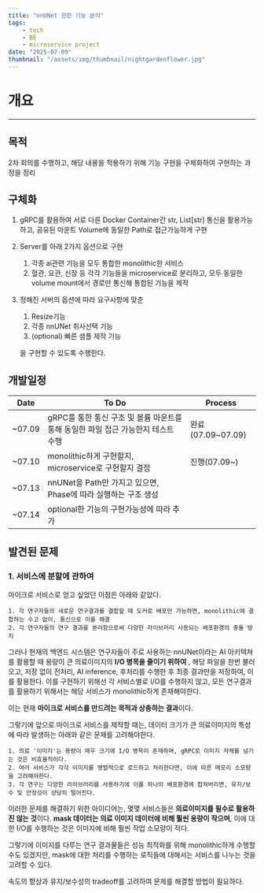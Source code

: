 ```yaml
---
title: "nnUNet 관련 기능 분리"
tags:
    - tech
    - BE
    - microservice project
date: "2025-07-09"
thumbnail: "/assets/img/thumbnail/nightgardenflower.jpg"
---
```



# 개요
---
## 목적

2차 회의를 수행하고, 해당 내용을 적용하기 위해 기능 구현을 구체화하여 구현하는 과정을 정리

## 구체화

1. gRPC를 활용하여 서로 다른 Docker Container간 str, List[str] 통신을 활용가능하고, 공유된 마운트 Volume에 동일한 Path로 접근가능하게 구현
2. Server를 아래 2가지 옵션으로 구현

   1. 각종 ai관련 기능을 모두 통합한 monolithic한 서비스
   2. 혈관, 요관, 신장 등 각각 기능들을 microservice로 분리하고, 모두 동일한 volume mount에서 경로만 통신해 통합된 기능을 제작

3. 정해진 서버의 옵션에 따라 요구사항에 맞춘

   1. Resize기능
   2. 각종 nnUNet 취사선택 기능
   3. (optional) 빠른 샘플 제작 기능

    을 구현할 수 있도록 수행한다.

## 개발일정

| Date | To Do | Process |
| ------------ | ------------- | ------------- |
| ~07.09 | gRPC를 통한 통신 구조 및 볼륨 마운트를 통해 동일한 파일 접근 가능한지 테스트 수행 | 완료(07.09~07.09) |
| ~07.10 | monolithic하게 구현할지, microservice로 구현할지 결정 | 진행(07.09~) |
| ~07.13 | nnUNet을 Path만 가지고 있으면, Phase에 따라 실행하는 구조 생성  | |
| ~07.14 | optional한 기능의 구현가능성에 따라 추가 | | 

## 발견된 문제

### 1. 서비스에 분할에 관하여

마이크로 서비스로 얻고 싶었던 이점은 아래와 같았다.

```
1. 각 연구자들의 새로운 연구결과를 결합할 때 도커로 배포만 가능하면, monolithic에 결합하는 수고 없이, 통신으로 이를 해결
2. 각 연구자들의 연구 결과를 분리함으로써 다양한 라이브러리 사용되는 배포환경의 충돌 방지
```

그러나 현재의 백엔드 시스템은 연구자들이 주로 사용하는 nnUNet이라는 AI 아키텍쳐를 활용할 때 용량이 큰 의료이미지의 **I/O 병목을 줄이기 위하여** , 해당 파일을 한번 불러오고, 저장 없이 전처리, AI inference, 후처리를 수행한 후 최종 결과만을 저장하여, 이를 활용한다. 이를 구현하기 위해선 각 서비스별로 I/O를 수행하지 않고, 모든 연구결과를 활용하기 위해서는 해당 서비스가 monolithic하게 존재해야한다.

이는 현재 **마이크로 서비스를 만드려는 목적과 상충하는 결과**이다.

그렇기에 앞으로 마이크로 서비스를 제작할 때는, 데이터 크기가 큰 의료이미지의 특성에 따라 발생하는 아래와 같은 문제를 고려해야한다.

```
1. 의료 '이미지'는 용량이 매우 크기에 I/O 병목이 존재하며, gRPC로 이미지 자체를 넘기는 것은 비효율적이다.
2. 여러 서비스가 각각 이미지를 병렬적으로 로드하고 처리한다면, 이에 따른 메모리 소모량을 고려해야한다.
3. 각 연구는 다양한 라이브러리를 사용하기에 이를 하나의 배포환경에 합쳐버리면, 유지/보수 및 안정성이 상당히 떨어진다.
```

이러한 문제를 해결하기 위한 아이디어는, 몇몇 서비스들은 **의료이미지를 필수로 활용하진 않는 것**이다. **mask 데이터는 의료 이미지 데이터에 비해 훨씬 용량이 작으며**,
이에 대한 I/O를 수행하는 것은 이미지에 비해 훨씬 작업 소모량이 적다.

그렇기에 이미지를 다루는 연구 결과물들은 성능 최적화를 위해 monolithic하게 수행할 수도 있겠지만, mask에 대한 처리를 수행하는 로직들에 대해서는
서비스를 나누는 것을 고려할 수 있다.

속도의 향상과 유지/보수성의 tradeoff를 고려하여 문제를 해결할 방법이 필요하다.